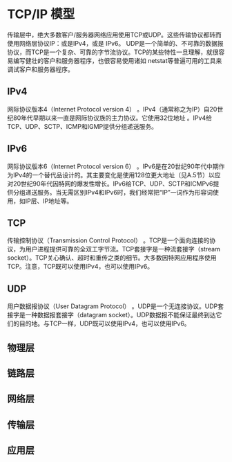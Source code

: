 # TCP/IP 模型

传输层中，绝大多数客户/服务器网络应用使用TCP或UDP。这些传输协议都转而使用网络层协议IP：或是IPv4，或是 IPv6。
UDP是一个简单的、不可靠的数据报协议，而TCP是一个复杂、可靠的字节流协议。TCP的某些特性一旦理解，就很容易编写健壮的客户和服务器程序，也很容易使用诸如 netstat等普遍可用的工具来调试客户和服务器程序。

## IPv4

网际协议版本4（Internet Protocol version 4） 。IPv4（通常称之为IP）自20世纪80年代早期以来一直是网际协议族的主力协议。它使用32位地址 。IPv4给TCP、UDP、SCTP、ICMP和IGMP提供分组递送服务。

## IPv6

网际协议版本6（Internet Protocol version 6） 。IPv6是在20世纪90年代中期作为IPv4的一个替代品设计的。其主要变化是使用128位更大地址（见A.5节）以应对20世纪90年代因特网的爆发性增长。IPv6给TCP、UDP、SCTP和ICMPv6提供分组递送服务。当无需区别IPv4和IPv6时，我们经常把“IP”一词作为形容词使用，如IP层、IP地址等。

## TCP

传输控制协议（Transmission Control Protocol） 。TCP是一个面向连接的协议，为用户进程提供可靠的全双工字节流。TCP套接字是一种流套接字（stream socket）。TCP关心确认、超时和重传之类的细节。大多数因特网应用程序使用TCP。注意，TCP既可以使用IPv4，也可以使用IPv6。

## UDP

用户数据报协议（User Datagram Protocol） 。UDP是一个无连接协议。UDP套接字是一种数据报套接字（datagram socket）。UDP数据报不能保证最终到达它们的目的地。与TCP一样，UDP既可以使用IPv4，也可以使用IPv6。

## 物理层

## 链路层

## 网络层

## 传输层

## 应用层

